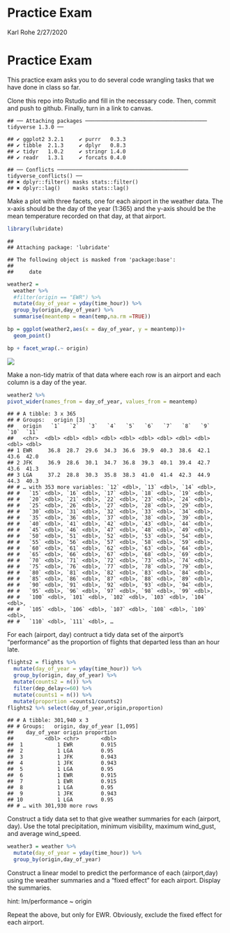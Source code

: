 Practice Exam
================
Karl Rohe
2/27/2020

# Practice Exam

This practice exam asks you to do several code wrangling tasks that we
have done in class so far.

Clone this repo into Rstudio and fill in the necessary code. Then,
commit and push to github. Finally, turn in a link to
    canvas.

    ## ── Attaching packages ─────────────────────────────────────── tidyverse 1.3.0 ──

    ## ✔ ggplot2 3.2.1     ✔ purrr   0.3.3
    ## ✔ tibble  2.1.3     ✔ dplyr   0.8.3
    ## ✔ tidyr   1.0.2     ✔ stringr 1.4.0
    ## ✔ readr   1.3.1     ✔ forcats 0.4.0

    ## ── Conflicts ────────────────────────────────────────── tidyverse_conflicts() ──
    ## ✖ dplyr::filter() masks stats::filter()
    ## ✖ dplyr::lag()    masks stats::lag()

Make a plot with three facets, one for each airport in the weather data.
The x-axis should be the day of the year (1:365) and the y-axis should
be the mean temperature recorded on that day, at that airport.

``` r
library(lubridate)
```

    ## 
    ## Attaching package: 'lubridate'

    ## The following object is masked from 'package:base':
    ## 
    ##     date

``` r
weather2 = 
  weather %>% 
  #filter(origin == "EWR") %>% 
  mutate(day_of_year = yday(time_hour)) %>% 
  group_by(origin,day_of_year) %>% 
  summarise(meantemp = mean(temp,na.rm =TRUE))

bp = ggplot(weather2,aes(x = day_of_year, y = meantemp))+
  geom_point()

bp + facet_wrap(.~ origin)
```

![](README_files/figure-gfm/unnamed-chunk-2-1.png)<!-- -->

Make a non-tidy matrix of that data where each row is an airport and
each column is a day of the year.

``` r
weather2 %>% 
pivot_wider(names_from = day_of_year, values_from = meantemp)
```

    ## # A tibble: 3 x 365
    ## # Groups:   origin [3]
    ##   origin   `1`   `2`   `3`   `4`   `5`   `6`   `7`   `8`   `9`  `10`  `11`
    ##   <chr>  <dbl> <dbl> <dbl> <dbl> <dbl> <dbl> <dbl> <dbl> <dbl> <dbl> <dbl>
    ## 1 EWR     36.8  28.7  29.6  34.3  36.6  39.9  40.3  38.6  42.1  43.6  42.0
    ## 2 JFK     36.9  28.6  30.1  34.7  36.8  39.3  40.1  39.4  42.7  43.6  41.3
    ## 3 LGA     37.2  28.8  30.3  35.8  38.3  41.0  41.4  42.3  44.9  44.3  40.3
    ## # … with 353 more variables: `12` <dbl>, `13` <dbl>, `14` <dbl>,
    ## #   `15` <dbl>, `16` <dbl>, `17` <dbl>, `18` <dbl>, `19` <dbl>,
    ## #   `20` <dbl>, `21` <dbl>, `22` <dbl>, `23` <dbl>, `24` <dbl>,
    ## #   `25` <dbl>, `26` <dbl>, `27` <dbl>, `28` <dbl>, `29` <dbl>,
    ## #   `30` <dbl>, `31` <dbl>, `32` <dbl>, `33` <dbl>, `34` <dbl>,
    ## #   `35` <dbl>, `36` <dbl>, `37` <dbl>, `38` <dbl>, `39` <dbl>,
    ## #   `40` <dbl>, `41` <dbl>, `42` <dbl>, `43` <dbl>, `44` <dbl>,
    ## #   `45` <dbl>, `46` <dbl>, `47` <dbl>, `48` <dbl>, `49` <dbl>,
    ## #   `50` <dbl>, `51` <dbl>, `52` <dbl>, `53` <dbl>, `54` <dbl>,
    ## #   `55` <dbl>, `56` <dbl>, `57` <dbl>, `58` <dbl>, `59` <dbl>,
    ## #   `60` <dbl>, `61` <dbl>, `62` <dbl>, `63` <dbl>, `64` <dbl>,
    ## #   `65` <dbl>, `66` <dbl>, `67` <dbl>, `68` <dbl>, `69` <dbl>,
    ## #   `70` <dbl>, `71` <dbl>, `72` <dbl>, `73` <dbl>, `74` <dbl>,
    ## #   `75` <dbl>, `76` <dbl>, `77` <dbl>, `78` <dbl>, `79` <dbl>,
    ## #   `80` <dbl>, `81` <dbl>, `82` <dbl>, `83` <dbl>, `84` <dbl>,
    ## #   `85` <dbl>, `86` <dbl>, `87` <dbl>, `88` <dbl>, `89` <dbl>,
    ## #   `90` <dbl>, `91` <dbl>, `92` <dbl>, `93` <dbl>, `94` <dbl>,
    ## #   `95` <dbl>, `96` <dbl>, `97` <dbl>, `98` <dbl>, `99` <dbl>,
    ## #   `100` <dbl>, `101` <dbl>, `102` <dbl>, `103` <dbl>, `104` <dbl>,
    ## #   `105` <dbl>, `106` <dbl>, `107` <dbl>, `108` <dbl>, `109` <dbl>,
    ## #   `110` <dbl>, `111` <dbl>, …

For each (airport, day) contruct a tidy data set of the airport’s
“performance” as the proportion of flights that departed less than an
hour late.

``` r
flights2 = flights %>% 
  mutate(day_of_year = yday(time_hour)) %>% 
  group_by(origin, day_of_year) %>% 
  mutate(counts2 = n()) %>% 
  filter(dep_delay<=60) %>% 
  mutate(counts1 = n()) %>% 
  mutate(proportion =counts1/counts2)
flights2 %>% select(day_of_year,origin,proportion)
```

    ## # A tibble: 301,940 x 3
    ## # Groups:   origin, day_of_year [1,095]
    ##    day_of_year origin proportion
    ##          <dbl> <chr>       <dbl>
    ##  1           1 EWR         0.915
    ##  2           1 LGA         0.95 
    ##  3           1 JFK         0.943
    ##  4           1 JFK         0.943
    ##  5           1 LGA         0.95 
    ##  6           1 EWR         0.915
    ##  7           1 EWR         0.915
    ##  8           1 LGA         0.95 
    ##  9           1 JFK         0.943
    ## 10           1 LGA         0.95 
    ## # … with 301,930 more rows

Construct a tidy data set to that give weather summaries for each
(airport, day). Use the total precipitation, minimum visibility, maximum
wind\_gust, and average wind\_speed.

``` r
weather3 = weather %>% 
  mutate(day_of_year = yday(time_hour)) %>% 
  group_by(origin,day_of_year) 
```

Construct a linear model to predict the performance of each
(airport,day) using the weather summaries and a “fixed effect” for each
airport. Display the summaries.

hint: lm/performance ~ origin

Repeat the above, but only for EWR. Obviously, exclude the fixed effect
for each airport.
